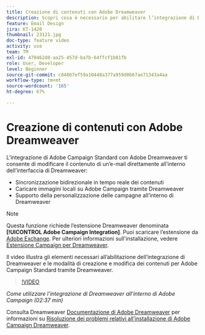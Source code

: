 ```yaml
---
title: Creazione di contenuti con Adobe Dreamweaver
description: Scopri cosa è necessario per abilitare l’integrazione di Dreamweaver e come creare e modificare i contenuti per Adobe Campaign Standard utilizzando Dreamweaver.
feature: Email Design
jira: KT-1420
thumbnail: 23121.jpg
doc-type: feature video
activity: use
team: TM
exl-id: 478462d8-aa25-457d-ba7b-64ffcf1b81fb
role: User, Developer
level: Beginner
source-git-commit: c84867ef59a10448a377a959d0b67ae71343a4aa
workflow-type: tm+mt
source-wordcount: '165'
ht-degree: 67%

---
```


# Creazione di contenuti con Adobe Dreamweaver

L’integrazione di Adobe Campaign Standard con Adobe Dreamweaver ti consente di modificare il contenuto di un’e-mail direttamente all’interno dell’interfaccia di Dreamweaver:

* Sincronizzazione bidirezionale in tempo reale dei contenuti
* Caricare immagini locali su Adobe Campaign tramite Dreamweaver
* Supporto della personalizzazione delle campagne all’interno di Dreamweaver

>[!NOTE]
>
>Questa funzione richiede l’estensione Dreamweaver denominata **[!UICONTROL Adobe Campaign Integration]**. Puoi scaricare l’estensione da [Adobe Exchange](https://exchange.adobe.com/creativecloud.html#search). Per ulteriori informazioni sull&#39;installazione, vedere [Estensione Campaign per Dreamweaver](https://helpx.adobe.com/it/dreamweaver/using/working-with-dreamweaver-and-campaign.html).

Il video illustra gli elementi necessari all’abilitazione dell’integrazione di Dreamweaver e le modalità di creazione e modifica dei contenuti per Adobe Campaign Standard tramite Dreamweaver.

>[!VIDEO](https://video.tv.adobe.com/v/23121?quality=12&learn=on)

*Come utilizzare l’integrazione di Dreamweaver all’interno di Adobe Campaign (02:37 min)*

Consulta Dreamweaver [Documentazione di Adobe Dreamweaver](https://helpx.adobe.com/it/dreamweaver/using/working-with-dreamweaver-and-campaign.html) per informazioni su [Risoluzione dei problemi relativi all’installazione di Adobe Campaign Dreamweaver](https://helpx.adobe.com/it/dreamweaver/kb/dreamweaver-campaign-integration-issue.html).
